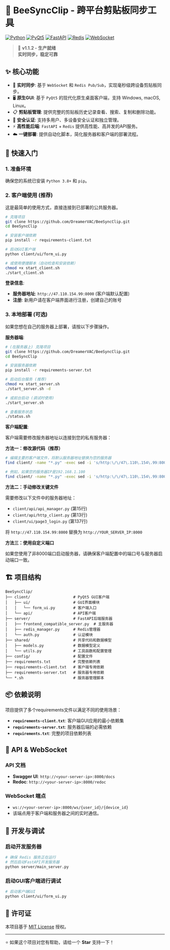 # 🐝 BeeSyncClip - 跨平台剪贴板同步工具

[![Python](https://img.shields.io/badge/Python-3.10+-blue.svg)](https://python.org)
[![PyQt5](https://img.shields.io/badge/PyQt5-GUI-green.svg)](https://www.riverbankcomputing.com/software/pyqt/)
[![FastAPI](https://img.shields.io/badge/FastAPI-Backend-red.svg)](https://fastapi.tiangolo.com/)
[![Redis](https://img.shields.io/badge/Redis-Cache-orange.svg)](https://redis.io/)
[![WebSocket](https://img.shields.io/badge/WebSocket-Real--time-blue.svg)](https://developer.mozilla.org/en-US/docs/Web/API/WebSockets_API)

> 🚀 **v1.1.2 - 生产就绪**  
> **实时同步，稳定可靠**

## ✨ 核心功能

- 🔄 **实时同步**: 基于 `WebSocket` 和 `Redis Pub/Sub`，实现毫秒级跨设备剪贴板同步。
- 🖥️ **原生GUI**: 基于 `PyQt5` 的现代化原生桌面客户端，支持 Windows, macOS, Linux。
- 📋 **剪贴板管理**: 提供完整的剪贴板历史记录查看、搜索、复制和删除功能。
- 🔐 **安全认证**: 支持多用户、多设备安全认证和独立管理。
- ⚡ **高性能后端**: `FastAPI` + `Redis` 提供高性能、高并发的API服务。
- ☁️ **一键部署**: 提供自动化脚本，简化服务器和客户端的部署流程。

## 🚀 快速入门

### 1. 准备环境

确保您的系统已安装 `Python 3.8+` 和 `pip`。

### 2. 客户端使用 (推荐)

这是最简单的使用方式，直接连接到已部署的公共服务器。

```bash
# 克隆项目
git clone https://github.com/DreamerVAC/BeeSyncClip.git
cd BeeSyncClip

# 安装客户端依赖
pip install -r requirements-client.txt

# 启动GUI客户端
python client/ui/form_ui.py

# 或使用便捷脚本（自动检查和安装依赖）
chmod +x start_client.sh
./start_client.sh
```

**登录信息**:
- **服务器地址**: `http://47.110.154.99:8000` (客户端默认配置)
- **注册**: 新用户请在客户端界面进行注册，创建自己的账号

### 3. 本地部署 (可选)

如果您想在自己的服务器上部署，请按以下步骤操作。

**服务器端**:

```bash
# (在服务器上) 克隆项目
git clone https://github.com/DreamerVAC/BeeSyncClip.git
cd BeeSyncClip

# 安装服务器依赖
pip install -r requirements-server.txt

# 启动后台服务 (推荐)
chmod +x start_server.sh
./start_server.sh -d

# 或前台启动 (调试时使用)
./start_server.sh

# 查看服务状态
./status.sh
```

**客户端配置**:

客户端需要修改服务器地址以连接到您的私有服务器：

**方法一：修改源代码（推荐）**
```bash
# 编辑主要的客户端文件，将默认服务器地址替换为您的服务器
find client/ -name "*.py" -exec sed -i 's/http:\/\/47\.110\.154\.99:8000/http:\/\/YOUR_SERVER_IP:8000/g' {} \;

# 例如，如果您的服务器IP是192.168.1.100
find client/ -name "*.py" -exec sed -i 's/http:\/\/47\.110\.154\.99:8000/http:\/\/192.168.1.100:8000/g' {} \;
```

**方法二：手动修改关键文件**

需要修改以下文件中的服务器地址：
- `client/api/api_manager.py` (第15行)
- `client/api/http_client.py` (第13行)  
- `client/ui/page3_login.py` (第137行)

将 `http://47.110.154.99:8000` 替换为 `http://YOUR_SERVER_IP:8000`

**方法三：使用自定义端口**

如果您使用了非8000端口启动服务器，请确保客户端配置中的端口号与服务器启动端口一致。

## 🏗️ 项目结构

```
BeeSyncClip/
├── client/                   # PyQt5 GUI客户端
│   ├── ui/                   # GUI界面模块
│   │   └── form_ui.py        # 客户端入口
│   └── api/                  # API客户端
├── server/                   # FastAPI后端服务器
│   ├── frontend_compatible_server.py  # 主服务器
│   ├── redis_manager.py      # Redis管理器
│   └── auth.py               # 认证模块
├── shared/                   # 共享代码和数据模型
│   ├── models.py             # 数据模型定义
│   └── utils.py              # 工具函数和配置管理
├── config/                   # 配置文件
├── requirements.txt          # 完整依赖列表
├── requirements-client.txt   # 客户端专用依赖
├── requirements-server.txt   # 服务器专用依赖
└── *.sh                      # 服务器管理脚本
```

## 📦 依赖说明

项目提供了多个requirements文件以满足不同的使用场景：

- **`requirements-client.txt`**: 客户端GUI应用的最小依赖集
- **`requirements-server.txt`**: 服务器后端的必需依赖  
- **`requirements.txt`**: 完整的项目依赖列表

## 🔌 API & WebSocket

### API 文档
- **Swagger UI**: `http://<your-server-ip>:8000/docs`
- **Redoc**: `http://<your-server-ip>:8000/redoc`

### WebSocket 端点
- `ws://<your-server-ip>:8000/ws/{user_id}/{device_id}`
- 该端点用于客户端和服务器之间的实时通信。

## 🔧 开发与调试

### 启动开发服务器
```bash
# 确保 Redis 服务正在运行
# 然后启动FastAPI开发服务器
python server/main_server.py
```

### 启动GUI客户端进行调试
```bash
# 启动客户端GUI
python client/ui/form_ui.py
```

## 📄 许可证

本项目基于 [MIT License](LICENSE) 授权。

---

⭐ 如果这个项目对您有帮助，请给一个 **Star** 支持一下！
